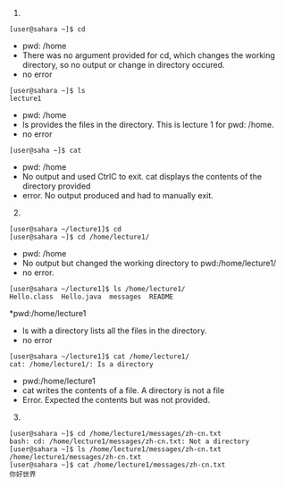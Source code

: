 1.
```
[user@sahara ~]$ cd
```
* pwd: /home
* There was no argument provided for cd, which changes the working directory, so no output or change in directory occured.
* no error

```
[user@sahara ~]$ ls
lecture1
```
* pwd: /home
* ls provides the files in the directory. This is lecture 1 for pwd: /home.
* no error

```
[user@saha ~]$ cat
```
* pwd: /home 
* No output and used CtrlC to exit. cat displays the contents of the directory provided
* error. No output produced and had to manually exit.
2.
```
[user@sahara ~/lecture1]$ cd
[user@sahara ~]$ cd /home/lecture1/
```
* pwd: /home
* No output but changed the working directory to pwd:/home/lecture1/
* no error.

```
[user@sahara ~/lecture1]$ ls /home/lecture1/
Hello.class  Hello.java  messages  README
```
*pwd:/home/lecture1
* ls with a directory lists all the files in the directory.
* no error

```
[user@sahara ~/lecture1]$ cat /home/lecture1/
cat: /home/lecture1/: Is a directory
```
* pwd:/home/lecture1
* cat writes the contents of a file. A directory is not a file
* Error. Expected the contents but was not provided. 

3.
```
[user@sahara ~]$ cd /home/lecture1/messages/zh-cn.txt
bash: cd: /home/lecture1/messages/zh-cn.txt: Not a directory
[user@sahara ~]$ ls /home/lecture1/messages/zh-cn.txt
/home/lecture1/messages/zh-cn.txt
[user@sahara ~]$ cat /home/lecture1/messages/zh-cn.txt
你好世界
```
